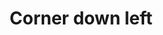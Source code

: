 ---
title: Corner down left
tags:
icon: corner-down-left
svg: '<svg xmlns="http://www.w3.org/2000/svg" width="24" height="24" fill="none" viewBox="0 0 24 24" stroke-width="1.5" stroke-linecap="round" stroke-linejoin="round" stroke="currentColor"><path d="M5 13.973h10a4 4 0 0 0 4-4V5M5 13.973l4.78-5.027M5 13.973 9.78 19"/></svg>'
---